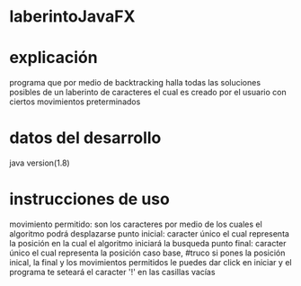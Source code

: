 # laberintoJavaFX
# explicación
programa que por medio de backtracking halla todas las soluciones posibles de un laberinto de caracteres el cual es creado por el usuario con ciertos movimientos preterminados
# datos del desarrollo
 java version(1.8)
# instrucciones de uso
movimiento permitido: son los caracteres por medio de los cuales el algoritmo podrá desplazarse
punto inicial: caracter único el cual representa la posición en la cual el algoritmo iniciará la busqueda
punto final: caracter único el cual representa la posición caso base, 
#truco
si pones la posición inical, la final y los movimientos permitidos le puedes dar click en iniciar y el programa te 
seteará el caracter '!' en las casillas vacías
